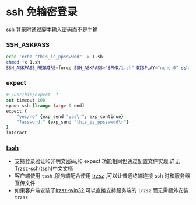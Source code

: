 # ssh 免输密登录
ssh 登录时通过脚本输入密码而不是手输
### SSH_ASKPASS
```bash
echo 'echo "this_is_ppsswwdd"' > 1.sh
chmod +x 1.sh
SSH_ASKPASS_REQUIRE=force SSH_ASKPASS="$PWD/1.sh" DISPLAY="none:0" ssh user@host
```
### expect
```tcl
#!/usr/bin/expect -f
set timeout 100
spawn ssh [lrange $argv 0 end]
expect {
    "yes/no" {exp_send "yes\r"; exp_continue}
    "?assword:" {exp_send "this_is_ppsswwdd\r"}
}
interact
```
### [tssh](https://github.com/trzsz/trzsz-ssh)
* 支持登录验证和非明文密码,和 expect 功能相同但通过配置文件实现,详见 [Trzsz-ssh(tssh)中文文档](https://trzsz.github.io/cn/ssh#section-6)
* 客户端使用 `tssh` ,服务端配合使用 [trzsz](https://github.com/trzsz/trzsz) ,可以让普通终端连接 ssh 时和服务器互传文件
* 如果客户端安装了[lrzsz-win32](https://github.com/trzsz/lrzsz-win32),可以直接支持服务端的 `lrzsz` 而无需额外安装 `trzsz`